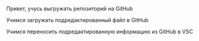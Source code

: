 Привет, учусь выгружать репозиторий на GitHub

Учимся загружать подредактированный файл в GitHub

Учимся переносить подредактированную информацию из GitHub в VSC
